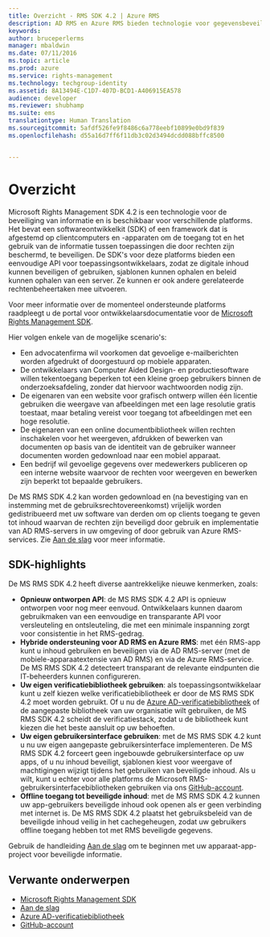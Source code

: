 ```yaml
---
title: Overzicht - RMS SDK 4.2 | Azure RMS
description: AD RMS en Azure RMS bieden technologie voor gegevensbeveiliging waarmee u digitale gegevens beveiligt tegen onbevoegd gebruik.
keywords: 
author: bruceperlerms
manager: mbaldwin
ms.date: 07/11/2016
ms.topic: article
ms.prod: azure
ms.service: rights-management
ms.technology: techgroup-identity
ms.assetid: 8A13494E-C1D7-407D-BCD1-A406915EA578
audience: developer
ms.reviewer: shubhamp
ms.suite: ems
translationtype: Human Translation
ms.sourcegitcommit: 5afdf526fe9f8486c6a778eebf10899e0bd9f839
ms.openlocfilehash: d55a16d7ff6f11db3c02d3494dcdd088bffc8500


---
```


# Overzicht

Microsoft Rights Management SDK 4.2 is een technologie voor de beveiliging van informatie en is beschikbaar voor verschillende platforms.  Het bevat een softwareontwikkelkit (SDK) of een framework dat is afgestemd op clientcomputers en -apparaten om de toegang tot en het gebruik van de informatie tussen toepassingen die door rechten zijn beschermd, te beveiligen. De SDK's voor deze platforms bieden een eenvoudige API voor toepassingsontwikkelaars, zodat ze digitale inhoud kunnen beveiligen of gebruiken, sjablonen kunnen ophalen en beleid kunnen ophalen van een server. Ze kunnen er ook andere gerelateerde rechtenbeheertaken mee uitvoeren.

Voor meer informatie over de momenteel ondersteunde platforms raadpleegt u de portal voor ontwikkelaarsdocumentatie voor de [Microsoft Rights Management SDK](active-directory-rights-management-services-multi-platform-thin-client-sdk-portal.md).

Hier volgen enkele van de mogelijke scenario's:

-   Een advocatenfirma wil voorkomen dat gevoelige e-mailberichten worden afgedrukt of doorgestuurd op mobiele apparaten.
-   De ontwikkelaars van Computer Aided Design- en productiesoftware willen tekentoegang beperken tot een kleine groep gebruikers binnen de onderzoeksafdeling, zonder dat hiervoor wachtwoorden nodig zijn.
-   De eigenaren van een website voor grafisch ontwerp willen één licentie gebruiken die weergave van afbeeldingen met een lage resolutie gratis toestaat, maar betaling vereist voor toegang tot afbeeldingen met een hoge resolutie.
-   De eigenaren van een online documentbibliotheek willen rechten inschakelen voor het weergeven, afdrukken of bewerken van documenten op basis van de identiteit van de gebruiker wanneer documenten worden gedownload naar een mobiel apparaat.
-   Een bedrijf wil gevoelige gegevens over medewerkers publiceren op een interne website waarvoor de rechten voor weergeven en bewerken zijn beperkt tot bepaalde gebruikers.

De MS RMS SDK 4.2 kan worden gedownload en (na bevestiging van en instemming met de gebruiksrechtovereenkomst) vrijelijk worden gedistribueerd met uw software van derden om op clients toegang te geven tot inhoud waarvan de rechten zijn beveiligd door gebruik en implementatie van AD RMS-servers in uw omgeving of door gebruik van Azure RMS-services. Zie [Aan de slag](get-started.md) voor meer informatie.

## SDK-highlights


De MS RMS SDK 4.2 heeft diverse aantrekkelijke nieuwe kenmerken, zoals:

-   **Opnieuw ontworpen API**: de MS RMS SDK 4.2 API is opnieuw ontworpen voor nog meer eenvoud. Ontwikkelaars kunnen daarom gebruikmaken van een eenvoudige en transparante API voor versleuteling en ontsleuteling, die met een minimale inspanning zorgt voor consistentie in het RMS-gedrag.
-   **Hybride ondersteuning voor AD RMS en Azure RMS**: met één RMS-app kunt u inhoud gebruiken en beveiligen via de AD RMS-server (met de mobiele-apparaatextensie van AD RMS) en via de Azure RMS-service. De MS RMS SDK 4.2 detecteert transparant de relevante eindpunten die IT-beheerders kunnen configureren.
-   **Uw eigen verificatiebibliotheek gebruiken**: als toepassingsontwikkelaar kunt u zelf kiezen welke verificatiebibliotheek er door de MS RMS SDK 4.2 moet worden gebruikt. Of u nu de [Azure AD-verificatiebibliotheek](https://msdn.microsoft.com/library/jj573266.aspx) of de aangepaste bibliotheek van uw organisatie wilt gebruiken, de MS RMS SDK 4.2 scheidt de verificatiestack, zodat u de bibliotheek kunt kiezen die het beste aansluit op uw behoeften.
-   **Uw eigen gebruikersinterface gebruiken**: met de MS RMS SDK 4.2 kunt u nu uw eigen aangepaste gebruikersinterface implementeren. De MS RMS SDK 4.2 forceert geen ingebouwde gebruikersinterface op uw apps, of u nu inhoud beveiligt, sjablonen kiest voor weergave of machtigingen wijzigt tijdens het gebruiken van beveiligde inhoud. Als u wilt, kunt u echter voor alle platforms de Microsoft RMS-gebruikersinterfacebibliotheken gebruiken via ons [GitHub-account](https://github.com/AzureAD/).
-   **Offline toegang tot beveiligde inhoud**: met de MS RMS SDK 4.2 kunnen uw app-gebruikers beveiligde inhoud ook openen als er geen verbinding met internet is. De MS RMS SDK 4.2 plaatst het gebruiksbeleid van de beveiligde inhoud veilig in het cachegeheugen, zodat uw gebruikers offline toegang hebben tot met RMS beveiligde gegevens.

Gebruik de handleiding [Aan de slag](get-started.md) om te beginnen met uw apparaat-app-project voor beveiligde informatie.

## Verwante onderwerpen

* [Microsoft Rights Management SDK](active-directory-rights-management-services-multi-platform-thin-client-sdk-portal.md)
* [Aan de slag](get-started.md)
* [Azure AD-verificatiebibliotheek](https://msdn.microsoft.com/en-us/library/jj573266.aspx)
* [GitHub-account](https://github.com/AzureAD/)
 

 






<!--HONumber=Jul16_HO3-->



